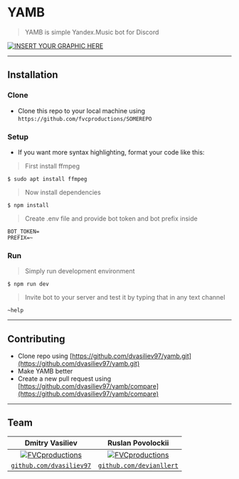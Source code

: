 # YAMB

> YAMB is simple Yandex.Music bot for Discord

[![INSERT YOUR GRAPHIC HERE](http://i.imgur.com/dt8AUb6.png)]()

---

## Installation

### Clone

- Clone this repo to your local machine using `https://github.com/fvcproductions/SOMEREPO`

### Setup

- If you want more syntax highlighting, format your code like this:

> First install ffmpeg

```shell
$ sudo apt install ffmpeg
```

> Now install dependencies

```shell
$ npm install
```
> Create .env file and provide bot token and bot prefix inside
```
BOT_TOKEN=
PREFIX=~
```

### Run
> Simply run development environment
```shell
$ npm run dev
```
> Invite bot to your server and test it by typing that in any text channel
```
~help
```
---

## Contributing
- Clone repo using [https://github.com/dvasiliev97/yamb.git](https://github.com/dvasiliev97/yamb.git)
- Make YAMB better
- Create a new pull request using [https://github.com/dvasiliev97/yamb/compare](https://github.com/dvasiliev97/yamb/compare)

---

## Team

|**Dmitry Vasiliev**|**Ruslan Povolockii**|
|:---:|:---:|
| [![FVCproductions](https://avatars2.githubusercontent.com/u/39442692?s=460&u=6c3a73c0794455877df3be2b5f583aff8776f395&v=4&s=100)](http://fvcproductions.com) | [![FVCproductions](https://avatars1.githubusercontent.com/u/33530303?s=460&u=32f6bb8f286fe48ed914d75debc2112e14a8e4bc&v=4&s=100)](http://fvcproductions.com)  |
<a href="http://github.com/fvcproductions" target="_blank">`github.com/dvasiliev97`</a> | <a href="http://github.com/fvcproductions" target="_blank">`github.com/devianllert`</a> |
